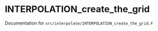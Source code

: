 # INTERPOLATION_create_the_grid

Documentation for `src/interpolate/INTERPOLATION_create_the_grid.F`

